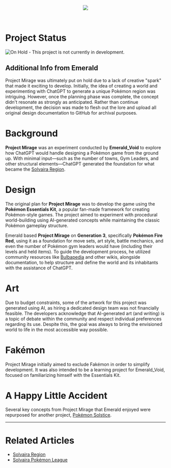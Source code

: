 <p align="center"><img src="https://i.imgur.com/NbbT9le.png"></p>

<br>

# Project Status  
![On Hold](https://img.shields.io/badge/On_Hold-ff0000) - This project is not currently in development.  

## Additional Info from Emerald  
Project Mirage was ultimately put on hold due to a lack of creative "spark" that made it exciting to develop. Initially, the idea of creating a world and experimenting with ChatGPT to generate a unique Pokémon region was intriguing. However, once the planning phase was complete, the concept didn't resonate as strongly as anticipated. Rather than continue development, the decision was made to flesh out the lore and upload all original design documentation to GitHub for archival purposes.  

# Background  
**Project Mirage** was an experiment conducted by **Emerald_Void** to explore how ChatGPT would handle designing a Pokémon game from the ground up. With minimal input—such as the number of towns, Gym Leaders, and other structural elements—ChatGPT generated the foundation for what became the [Solvaira Region](https://emeraldvoid.github.io/pokemon-scrapyard/Solvaira).  

# Design  
The original plan for **Project Mirage** was to develop the game using the **Pokémon Essentials Kit**, a popular fan-made framework for creating Pokémon-style games. The project aimed to experiment with procedural world-building using AI-generated concepts while maintaining the classic Pokémon gameplay structure.  

Emerald based **Project Mirage** on **Generation 3**, specifically **Pokémon Fire Red**, using it as a foundation for move sets, art style, battle mechanics, and even the number of Pokémon gym leaders would have (including their levels and held items). To guide the development process, he utilized community resources like [Bulbapedia](https://bulbapedia.bulbagarden.net/wiki/Main_Page) and other wikis, alongside documentation, to help structure and define the world and its inhabitants with the assistance of ChatGPT.

# Art  
Due to budget constraints, some of the artwork for this project was generated using AI, as hiring a dedicated design team was not financially feasible. The developers acknowledge that AI-generated art (and writing) is a topic of debate within the community and respect individual preferences regarding its use. Despite this, the goal was always to bring the envisioned world to life in the most accessible way possible.  

# Fakémon

Project Mirage initially aimed to exclude Fakémon in order to simplify development. It was also intended to be a learning project for Emerald_Void, focused on familiarizing himself with the Essentials Kit.

# A Happy Little Accident

Several key concepts from Project Mirage that Emerald enjoyed were repurposed for another project, [Pokémon Solstice](https://emeraldvoid.github.io/pokemon-scrapyard/Pokemon%20Solstice).

---

# Related Articles  
- [Solvaira Region](https://emeraldvoid.github.io/pokemon-scrapyard/Solvaira)  
- [Solvaira Pokémon League](/Solvaira%20Pokemon%20League)

